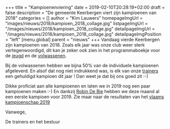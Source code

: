 +++
title = "Kampioenenviering"
date = 2019-02-10T20:28:19+02:00
draft = false
description = "De gemeente Keerbergen viert zijn kampioenen van 2018"
categories = []
author = "Kim Lauwers"
homepageImgUrl = "images/nieuws/2018/kampioen_2018_collage.jpg"
listpageImgUrl = "/images/nieuws/2018/kampioen_2018_collage.jpg"
detailpageImgUrl = "/images/nieuws/2018/kampioen_2018_collage.jpg"
detailpageImgPosition = "left"
[menu.global]
    parent = "nieuws"
+++
Vandaag vierde Keerbergen zijn kampioenen van 2018.
Zoals elk jaar was onze club weer sterk vertegenwoordigd, dit kan je zeker ook zien in het programmaboekje voor de [jeugd](https://www.invictokeerbergen.be/images/nieuws/2019/kampioen_2018_jeugd.jpg) en de [volwassenen](https://www.invictokeerbergen.be/images/nieuws/2019/kampioen_2018_senior.jpg). 

Bij de volwassenen hebben we bijna 50% van de individuele kampioenen afgeleverd.
En alsof dat nog niet indrukkend was, is elk van onze [trainers](https://www.invictokeerbergen.be/trainers) een gehuldigd kampioen dit jaar !
Dan weet je dat bij ons goed zit :-)

Dikke proficiat aan alle kampioenen en laten we in 2019 nog een paar kampioenen maken :-)
En dankzij [Robin De Bie](https://www.invictokeerbergen.be/trainers/#Robin_De%20Bie) hebben we deze maand al een eerste kampioen voor 2019. 
Zie maar naar de resultaten van het [vlaams kampioenschap 2019](https://www.invictokeerbergen.be/nieuws/2019/02/03/tweede-open-vlaams-kampioenschap-ju-jitsu-2019/)

Vanwege,

De trainers en het bestuur